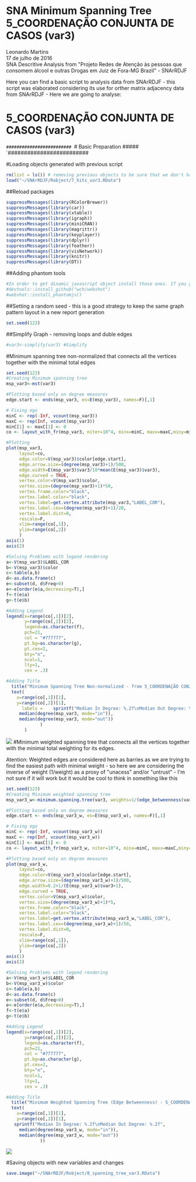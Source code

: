 # SNA Minimum Spanning Tree 5_COORDENAÇÃO CONJUNTA DE CASOS (var3)
Leonardo Martins  
17 de julho de 2016  
SNA Descritive Analysis from "Projeto Redes de Atenção às pessoas que consomem álcool e outras Drogas em Juiz de Fora-MG   Brazil"  - SNArRDJF

Here you can find a basic script to analysis data from SNArRDJF - this script was elaborated considering its use for orther matrix adjacency data from SNArRDJF - Here we are going to analyse:

# 5_COORDENAÇÃO CONJUNTA DE CASOS (var3)

`#########################
`# Basic Preparation #####
`#########################

#Loading objects generated with previous script 

```r
rm(list = ls()) # removing previous objects to be sure that we don't have objects conflicts name
load("~/SNArRDJF/Robject/7_hits_var3.RData")
```
##Reload packages

```r
suppressMessages(library(RColorBrewer))
suppressMessages(library(car))
suppressMessages(library(xtable))
suppressMessages(library(igraph))
suppressMessages(library(miniCRAN))
suppressMessages(library(magrittr))
suppressMessages(library(keyplayer))
suppressMessages(library(dplyr))
suppressMessages(library(feather))
suppressMessages(library(visNetwork))
suppressMessages(library(knitr))
suppressMessages(library(DT))
```
##Adding phantom tools

```r
#In order to get dinamic javascript object install those ones. If you get problems installing go to Stackoverflow.com and type your error to discover what to do. In some cases the libraries need to be intalled in outside R libs.
#devtools::install_github("wch/webshot")
#webshot::install_phantomjs()
```
##Setting a random seed - this is a good strategy to keep the same graph pattern layout in a new report generation

```r
set.seed(123)
```

##Simplify Graph - removing loops and duble edges 

```r
#var3<-simplify(var3) #Simplify
```

#Minimum spanning tree non-normalized that connects all the vertices together with the minimal total edges

```r
set.seed(123)
#Creating Minimum spanning tree
msp_var3<-mst(var3)

#Plotting based only on degree measures 
edge.start <- ends(msp_var3, es=E(msp_var3), names=F)[,1]

# Fixing ego
minC <- rep(-Inf, vcount(msp_var3))
maxC <- rep(Inf, vcount(msp_var3))
minC[1] <- maxC[1] <- 0
co <- layout_with_fr(msp_var3, niter=10^4, minx=minC, maxx=maxC,miny=minC, maxy=maxC, weights=E(msp_var3)$var3)

#Plotting
plot(msp_var3, 
     layout=co,
     edge.color=V(msp_var3)$color[edge.start],
     edge.arrow.size=(degree(msp_var3)+1)/500,
     edge.width=E(msp_var3)$var3/10*mean(E(msp_var3)$var3),
     edge.curved = TRUE,
     vertex.color=V(msp_var3)$color,
     vertex.size=(degree(msp_var3)+1)*50,
     vertex.frame.color="black",
     vertex.label.color="black",
     vertex.label=get.vertex.attribute(msp_var3,"LABEL_COR"),
     vertex.label.cex=(degree(msp_var3)+1)/20,
     vertex.label.dist=0,
     rescale=F,
     xlim=range(co[,1]), 
     ylim=range(co[,2])
     )
axis(1)
axis(2)

#Solving Problems with legend rendering 
a<-V(msp_var3)$LABEL_COR
b<-V(msp_var3)$color
c<-table(a,b)
d<-as.data.frame(c)
e<-subset(d, d$Freq>0)
e<-e[order(e$a,decreasing=T),] 
f<-t(e$a)
g<-t(e$b)

#Adding Legend
legend(x=range(co[,1])[2], 
       y=range(co[,2])[2],
       legend=as.character(f),
       pch=21,
       col = "#777777", 
       pt.bg=as.character(g),
       pt.cex=2,
       bty="n", 
       ncol=1,
       lty=1,
       cex = .3)

#Adding Title
  title("Minimum Spanning Tree Non-normalized - from 5_COORDENAÇÃO CONJUNTA DE CASOS (var3)", sub = "Source: from authors ")
  text( 
    x=range(co[,1])[1],
    y=range(co[,2])[1], 
      labels =    sprintf("Median In Degree: %.2f\nMedian Out Degree: %.2f",
     median(degree(msp_var3, mode="in")), 
     median(degree(msp_var3, mode="out"))
             )
       )
```

![](5_COORDENAÇÃO_CONJUNTA_DE_CASOS_8_spanning_tree_files/figure-html/unnamed-chunk-6-1.png)<!-- -->
#Minimum weighted spanning tree that connects all the vertices together with the minimal total weighting for its edges. 

Atention: Weighted edges are considered here as barries as we are trying to find the easiest path with minimal weight - so here we are considering the inverse of weight (1/weight) as a proxy of "unacess" and/or "untrust" - I'm not sure if it will work but it would be cool to think in something like this  

```r
set.seed(123)
#Creating Minimum weighted spanning tree
msp_var3_w<-minimum.spanning.tree(var3, weights=1/(edge_betweenness(var3, weights=E(var3)$var3)+1))

#Plotting based only on degree measures 
edge.start <- ends(msp_var3_w, es=E(msp_var3_w), names=F)[,1]

# Fixing ego
minC <- rep(-Inf, vcount(msp_var3_w))
maxC <- rep(Inf, vcount(msp_var3_w))
minC[1] <- maxC[1] <- 0
co <- layout_with_fr(msp_var3_w, niter=10^4, minx=minC, maxx=maxC,miny=minC, maxy=maxC, weights =E(msp_var3_w)$var3)

#Plotting based only on degree measures 
plot(msp_var3_w, 
     layout=co,
     edge.color=V(msp_var3_w)$color[edge.start],
     edge.arrow.size=(degree(msp_var3_w)+1)/500,
     edge.width=0.2+1/(E(msp_var3_w)$var3+1),
     edge.curved = TRUE,
     vertex.color=V(msp_var3_w)$color,
     vertex.size=(degree(msp_var3_w)+1)*5,
     vertex.frame.color="black",
     vertex.label.color="black",
     vertex.label=get.vertex.attribute(msp_var3_w,"LABEL_COR"),
     vertex.label.cex=(degree(msp_var3_w)+1)/50,
     vertex.label.dist=0,
     rescale=F,
     xlim=range(co[,1]), 
     ylim=range(co[,2])
     )
axis(1)
axis(2)

#Solving Problems with legend rendering 
a<-V(msp_var3_w)$LABEL_COR
b<-V(msp_var3_w)$color
c<-table(a,b)
d<-as.data.frame(c)
e<-subset(d, d$Freq>0)
e<-e[order(e$a,decreasing=T),] 
f<-t(e$a)
g<-t(e$b)

#Adding Legend
legend(x=range(co[,1])[2], 
       y=range(co[,2])[2],
       legend=as.character(f),
       pch=21,
       col = "#777777", 
       pt.bg=as.character(g),
       pt.cex=2,
       bty="n", 
       ncol=1,
       lty=1,
       cex = .3)

#Adding Title
  title("Minimum Weighted Spanning Tree (Edge Betweenness) - 5_COORDENAÇÃO CONJUNTA DE CASOS (var3)", sub = "Source: from authors ")
  text( 
    x=range(co[,1])[1],
    y=range(co[,2])[1], 
   sprintf("Median In Degree: %.2f\nMedian Out Degree: %.2f",
     median(degree(msp_var3_w, mode="in")), 
     median(degree(msp_var3_w, mode="out"))
             ))
```

![](5_COORDENAÇÃO_CONJUNTA_DE_CASOS_8_spanning_tree_files/figure-html/unnamed-chunk-7-1.png)<!-- -->


#Saving objects with new variables and changes

```r
save.image("~/SNArRDJF/Robject/8_spanning_tree_var3.RData") 
```

